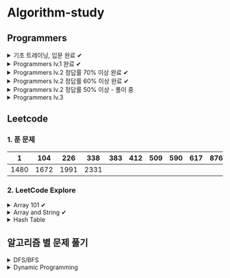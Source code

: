 # Algorithm-study

## Programmers

<details>
<summary>
기초 트레이닝, 입문 완료 ✔
</summary>

| ![코딩 기초 트레이닝 캘린더](https://github.com/JisooPyo/My-Study/assets/130378232/ecdaf685-54e7-415f-8194-62d2a131a668) | ![코딩테스트 입문 캘린더 (1)](https://github.com/JisooPyo/My-Study/assets/130378232/4daaedbf-d6c0-40a1-a8f1-acb7cd183f8e) |
|---------------------------------------------------------------------------------------------------------------|-----------------------------------------------------------------------------------------------------------------|

</details>

<details>
<summary>
Programmers lv.1 완료 ✔
</summary>

![image](https://github.com/JisooPyo/My-Study/assets/130378232/fdd15c4e-d3c0-4a26-9305-e5e0cb563b9b)

</details>

<details>
<summary>
Programmers lv.2 정답률 70% 이상 완료 ✔
</summary>

* 최댓값과 최솟값
* JadenCase 문자열 만들기
* 최솟값 만들기
* 올바른 괄호
* 이진 변환 반복하기
* 숫자의 표현
* 다음 큰 숫자
* 피보나치 수
* 짝지어 제거하기
* 카펫

</details>

<details>
<summary>
Programmers lv.2 정답률 60% 이상 완료 ✔
</summary>

* 영어 끝말잇기
* 구명보트
* 점프와 순간 이동
* 예상 대진표
* N개의 최소공배수
* 멀리 뛰기
* 귤 고르기
* 연속 부분 수열 합의 개수
* 괄호 회전하기
* 할인 행사
* n^2 배열 자르기
* H-Index
* 행렬의 곱셈
* [1차] 캐시
* 의상
* 튜플
* 기능개발
* 프로세스
* 뉴스 클러스터링
* 피로도
* 전화번호 목록
* k진수에서 소수 개수 구하기
* 타겟 넘버

</details>

<details>
<summary>
Programmers lv.2 정답률 50% 이상 - 풀이 중
</summary>

* [3차] 압축
* [3차] n진수 게임
* 게임 맵 최단거리
* 모음사전
* 더 맵게
* 주차 요금 계산
* 방문 길이
* 주식 가격

</details>

<details>
<summary>
Programmers lv.3 
</summary>

* 정수 삼각형

</details>

## Leetcode

### 1. 푼 문제

| 1    | 104  | 226  | 338  | 383 | 412 | 509 | 590 | 617 | 876 | 897 | 938 | 1342 | 1379 |
|------|------|------|------|-----|-----|-----|-----|-----|-----|-----|-----|------|------|
| 1480 | 1672 | 1991 | 2331 |     |     |     |     |     |     |     |     |      |      |

### 2. LeetCode Explore

<details>
<summary>
Array 101 ✔
</summary>

#### Introduction

* Max Consecutive Ones
* Find Numbers with Even Number of Digits
* Squares of a Sorted Array

#### Inserting Items Into an Array

* Duplicate Zeros
* Merge Sorted Array

#### Deleting Items From an Array

* Remove Element
* Remove Duplicates from Sorted Array

#### Searching for Items in an Array

* Check If N and Its Double Exist
* Valid Mountain Array

#### In-Place Operations

* Replace Elements with Greatest Element on Right Side
* Remove Duplicates from Sorted Array
* Move Zeroes
* Sort Array By Parity
* Remove Element

#### Conclusion

* Height Checker
* Third Maximum Number
* Find All Numbers Disappeared in an Array
* Squares of a Sorted Array

</details>

<details>
<summary>
Array and String ✔
</summary>

#### Introduction to Array

* Find Pivot Index
* Largest Number At Least Twice of Others
* Plus One

#### Introduction to 2D Array

* Diagonal Traverse
* Spiral Matrix
* Pascal's Triangle

#### Introduction to String

* Add Binary
* Implement strStr()
* Longest Common Prefix

#### Two-Pointer Technique

* Reverse String
* Array Partition 1
* Two Sum 2
* Minimum Size Subarray Sum

#### Conclusion

* Rotate Array
* Pascal's Triangle 2
* Reverse Words in a String
* Reverse Words in a String 3

</details>

<details>
<summary>
Hash Table
</summary>

#### Design a Hash Table

* Design HashSet
* Design HashMap

#### Practical Application - Hash Set

* Contains Duplicate
* Single Number
* Intersection of Two Arrays
* Happy Number

#### Practical Application - Hash Map

* Two Sum
* Isomorphic Strings
* Minimum Index Sum Of Two Lists
* First Unique Character in a String
* Intersection of Two Arrays 2
* Contains Duplicate 2

#### Practical Application - Design the Key

* Group Anagrams
* Valid Sudoku
* Find Duplicate Subtrees

#### Conclusion

* Jewels and Stones
* Longest Substring Without Repeating Characters
* 4Sum 2

</details>

## 알고리즘 별 문제 풀기

<details>
<summary>
DFS/BFS
</summary>

### Programmers

* 타겟넘버 - DFS
* 게임 맵 최단거리 - BFS

### Leetcode

#### DFS

* 1379 - Find a Corresponding Node of a Binary Tree in a Clone of That Tree
* 938 - Range Sum of BST
* 617 - Merge Two Binary Trees
* 897 - Increasing Order Search Tree
* 2331 - Evaluate Boolean Binary Tree
* 590 - N-ary Tree Postorder Traversal

#### BFS

* 226 - Invert Binary Tree
* 104 - Maximum Depth of Binary Tree

</details>

<details>
<summary>
Dynamic Programming
</summary>

### Programmers

* 정수 삼각형

### Leetcode

* 338 - Counting Bits
* 509 - Fibonacci Number

</details>
